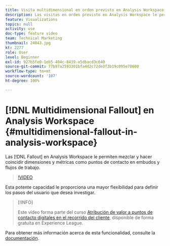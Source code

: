 ```yaml
---
title: Visita multidimensional en orden previsto en Analysis Workspace
description: Las visitas en orden previsto en Analysis Workspace le permiten mezclar y hacer coincidir dimensiones y métricas como puntos de contacto en embudos y flujos de trabajo.
feature: Visualizations
topics: null
activity: use
doc-type: feature video
team: Technical Marketing
thumbnail: 24043.jpg
kt: 2277
role: User
level: Beginner
exl-id: 927b5fe0-1eb5-404c-8439-a5dbacd3c640
source-git-commit: 77b97a2593301bfa4d2c72de3f3b19c095e70600
workflow-type: tm+mt
source-wordcount: '107'
ht-degree: 100%

---
```


# [!DNL Multidimensional Fallout] en Analysis Workspace {#multidimensional-fallout-in-analysis-workspace}

Las [!DNL Fallout] en Analysis Workspace le permiten mezclar y hacer coincidir dimensiones y métricas como puntos de contacto en embudos y flujos de trabajo.

>[!VIDEO](https://video.tv.adobe.com/v/24043/?quality=12)

Esta potente capacidad le proporciona una mayor flexibilidad para definir los pasos del usuario que desea investigar.

>[!INFO]
>
> Este vídeo forma parte del curso [Atribución de valor a puntos de contacto digitales en el recorrido del cliente](https://experienceleague.adobe.com/?recommended=Analytics-U-1-2020.2&amp;lang=es), disponible de forma gratuita en Experience League.

Para obtener más información acerca de esta funcionalidad, consulte la [documentación](https://experienceleague.adobe.com/docs/analytics/analyze/analysis-workspace/visualizations/fallout/configuring-interdimensional-fallout.html?lang=es).
